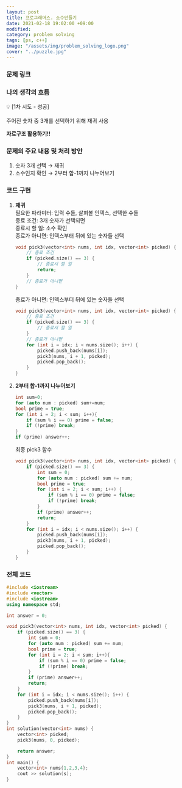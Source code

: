 ```yaml
---
layout: post
title: 프로그래머스. 소수만들기
date: 2021-02-18 19:02:00 +09:00
modified: 
category: problem solving
tags: [ps, c++]
image: "/assets/img/problem_solving_logo.png"
cover: "../puzzle.jpg"
---
```


### 문제 링크
[]()

### 나의 생각의 흐름
💡 [1차 시도 - 성공]<br>  
    주어진 숫자 중 3개를 선택하기 위해 재귀 사용<br>

**자료구조 활용하기!!**

### 문제의 주요 내용 및 처리 방안
1. 숫자 3개 선택 → 재귀<br>
1. 소수인지 확인 → 2부터 합-1까지 나누어보기<br>

### 코드 구현 
1. **재귀**<br>
    필요한 파라미터: 입력 수들, 살펴볼 인덱스, 선택한 수들<br>
    종료 조건: 3개 숫자가 선택되면<br>
    종료시 할 일: 소수 확인<br>
    종료가 아니면: 인덱스부터 뒤에 있는 숫자들 선택<br>
    ```c++
    void pick3(vector<int> nums, int idx, vector<int> picked) {
        // 종료 조건
        if (picked.size() == 3) {
            // 종료시 할 일
            return;
        }
        // 종료가 아니면
    }
    ```
    종료가 아니면: 인덱스부터 뒤에 있는 숫자들 선택<br>
    ```c++
    void pick3(vector<int> nums, int idx, vector<int> picked) {
        // 종료 조건
        if (picked.size() == 3) {
            // 종료시 할 일
        }
        // 종료가 아니면
        for (int i = idx; i < nums.size(); i++) {
            picked.push_back(nums[i]);
            pick3(nums, i + 1, picked);
            picked.pop_back();
        }
    }
    ```
    
1. **2부터 합-1까지 나누어보기**<br>
    ```c++
    int sum=0;
    for (auto num : picked) sum+=num;
    bool prime = true;
    for (int i = 2; i < sum; i++){
        if (sum % i == 0) prime = false;
        if (!prime) break;
    }
    if (prime) answer++; 
    ```

    최종 pick3 함수
    ```c++
    void pick3(vector<int> nums, int idx, vector<int> picked) {
        if (picked.size() == 3) {
            int sum = 0;
            for (auto num : picked) sum += num;
            bool prime = true;
            for (int i = 2; i < sum; i++) {
                if (sum % i == 0) prime = false;
                if (!prime) break;
            }
            if (prime) answer++;
            return;
        }
        for (int i = idx; i < nums.size(); i++) {
            picked.push_back(nums[i]);
            pick3(nums, i + 1, picked);
            picked.pop_back();
        }
    }    
    ```

### 전체 코드
```c++
#include <iostream>
#include <vector>
#include <iostream>
using namespace std;

int answer = 0;

void pick3(vector<int> nums, int idx, vector<int> picked) {
    if (picked.size() == 3) {
        int sum = 0;
        for (auto num : picked) sum += num;
        bool prime = true;
        for (int i = 2; i < sum; i++){
            if (sum % i == 0) prime = false;
            if (!prime) break;
        }
        if (prime) answer++;
        return;
    }
    for (int i = idx; i < nums.size(); i++) {
        picked.push_back(nums[i]);
        pick3(nums, i + 1, picked);
        picked.pop_back();
    }
}
int solution(vector<int> nums) {
    vector<int> picked;
    pick3(nums, 0, picked);

    return answer;
}
int main() {
    vector<int> nums{1,2,3,4};
    cout >> solution(s);
}
```
